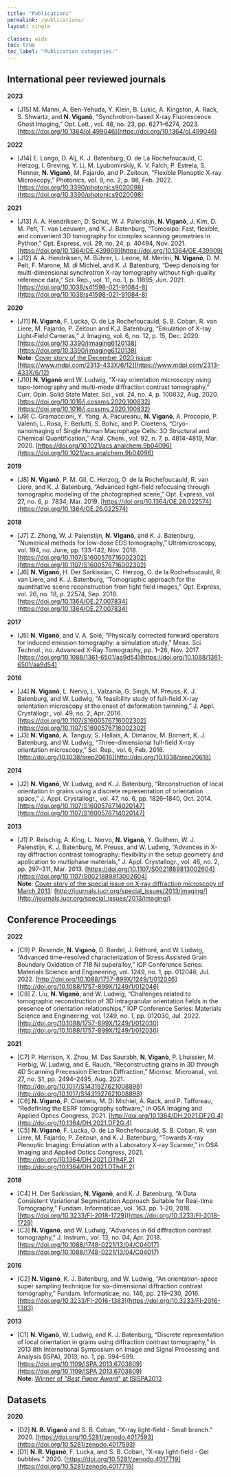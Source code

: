 ```yaml
---
title: "Publications"
permalink: /publications/
layout: single

classes: wide
toc: true
toc_label: "Publication categories:"
---
```


## International peer reviewed journals

**2023**
* <a name="J15">[J15]</a> M. Manni, A. Ben-Yehuda, Y. Klein, B. Lukic, A. Kingston, A. Rack, S. Shwartz, and **N. Viganò**, “Synchrotron-based X-ray Fluorescence Ghost Imaging,” Opt. Lett., vol. 48, no. 23, pp. 6271–6274, 2023.
[https://doi.org/10.1364/ol.499046](https://doi.org/10.1364/ol.499046)

**2022**
* <a name="J14">[J14]</a> E. Longo, D. Alj, K. J. Batenburg, O. de La Rochefoucauld, C. Herzog, I. Greving, Y. Li, M. Lyubomirskiy, K. V. Falch, P. Estrela, S. Flenner, **N. Viganò**, M. Fajardo, and P. Zeitoun, “Flexible Plenoptic X-ray Microscopy,” Photonics, vol. 9, no. 2, p. 98, Feb. 2022.
[https://doi.org/10.3390/photonics9020098](https://doi.org/10.3390/photonics9020098)

**2021**
* <a name="J13">[J13]</a> A. A. Hendriksen, D. Schut, W. J. Palenstijn, **N. Viganò**, J. Kim, D. M. Pelt, T. van Leeuwen, and K. J. Batenburg, “Tomosipo: Fast, flexible, and convenient 3D tomography for complex scanning geometries in Python,” Opt. Express, vol. 29, no. 24, p. 40494, Nov. 2021.
[https://doi.org/10.1364/OE.439909](https://doi.org/10.1364/OE.439909)
* <a name="J12">[J12]</a> A. A. Hendriksen, M. Bührer, L. Leone, M. Merlini, **N. Viganò**, D. M. Pelt, F. Marone, M. di Michiel, and K. J. Batenburg, “Deep denoising for multi-dimensional synchrotron X-ray tomography without high-quality reference data,” Sci. Rep., vol. 11, no. 1, p. 11895, Jun. 2021.
[https://doi.org/10.1038/s41598-021-91084-8](https://doi.org/10.1038/s41598-021-91084-8)

**2020**
* <a name="J11">[J11]</a> **N. Viganò**, F. Lucka, O. de La Rochefoucauld, S. B. Coban, R. van Liere, M. Fajardo, P. Zeitoun and K.J. Batenburg, “Emulation of X-ray Light-Field Cameras,” J. Imaging, vol. 6, no. 12, p. 15, Dec. 2020.
[https://doi.org/10.3390/jimaging6120138](https://doi.org/10.3390/jimaging6120138)  
**Note**: <u>Cover story of the December 2020 issue</u>: [https://www.mdpi.com/2313-433X/6/12](https://www.mdpi.com/2313-433X/6/12)
* <a name="J10">[J10]</a> **N. Viganò** and W. Ludwig, “X-ray orientation microscopy using topo-tomography and multi-mode diffraction contrast tomography,” Curr. Opin. Solid State Mater. Sci., vol. 24, no. 4, p. 100832, Aug. 2020.
[https://doi.org/10.1016/j.cossms.2020.100832](https://doi.org/10.1016/j.cossms.2020.100832)
* <a name="J9">[J9]</a> C. Gramaccioni, Y. Yang, A. Pacureanu, **N. Viganò**, A. Procopio, P. Valenti, L. Rosa, F. Berlutti, S. Bohic, and P. Cloetens, “Cryo-nanoimaging of Single Human Macrophage Cells: 3D Structural and Chemical Quantification,” Anal. Chem., vol. 92, n. 7, p. 4814-4819, Mar. 2020.
[https://doi.org/10.1021/acs.analchem.9b04096](https://doi.org/10.1021/acs.analchem.9b04096)

**2019**
* <a name="J8">[J8]</a> **N. Viganò**, P. M. Gil, C. Herzog, O. de la Rochefoucauld, R. van Liere, and K. J. Batenburg, “Advanced light-field refocusing through tomographic modeling of the photographed scene,” Opt. Express, vol. 27, no. 6, p. 7834, Mar. 2019.
[https://doi.org/10.1364/OE.26.022574](https://doi.org/10.1364/OE.26.022574)

**2018**
* <a name="J7">[J7]</a> Z. Zhong, W. J. Palenstijn, **N. Viganò**, and K. J. Batenburg, “Numerical methods for low-dose EDS tomography,” Ultramicroscopy, vol. 194, no. June, pp. 133–142, Nov. 2018.
[https://doi.org/10.1107/S1600576716002302](https://doi.org/10.1107/S1600576716002302)
* <a name="J6">[J6]</a> **N. Viganò**, H. Der Sarkissian, C. Herzog, O. de la Rochefoucauld, R. van Liere, and K. J. Batenburg, “Tomographic approach for the quantitative scene reconstruction from light field images,” Opt. Express, vol. 26, no. 18, p. 22574, Sep. 2018.
[https://doi.org/10.1364/OE.27.007834](https://doi.org/10.1364/OE.27.007834)

**2017**
* <a name="J5">[J5]</a> **N. Viganò**, and V. A. Solé, “Physically corrected forward operators for induced emission tomography: a simulation study,” Meas. Sci. Technol., no. Advanced X-Ray Tomography, pp. 1–26, Nov. 2017.
[https://doi.org/10.1088/1361-6501/aa9d54](https://doi.org/10.1088/1361-6501/aa9d54)

**2016**
* <a name="J4">[J4]</a> **N. Viganò**, L. Nervo, L. Valzania, G. Singh, M. Preuss, K. J. Batenburg, and W. Ludwig, “A feasibility study of full-field X-ray orientation microscopy at the onset of deformation twinning,” J. Appl. Crystallogr., vol. 49, no. 2, Apr. 2016.
[https://doi.org/10.1107/S1600576716002302](https://doi.org/10.1107/S1600576716002302)
* <a name="J3">[J3]</a> **N. Viganò**, A. Tanguy, S. Hallais, A. Dimanov, M. Bornert, K. J. Batenburg, and W. Ludwig, “Three-dimensional full-field X-ray orientation microscopy,” Sci. Rep., vol. 6, Feb. 2016.
[http://doi.org/10.1038/srep20618](http://doi.org/10.1038/srep20618)

**2014**
* <a name="J2">[J2]</a> **N. Viganò**, W. Ludwig, and K. J. Batenburg, “Reconstruction of local orientation in grains using a discrete representation of orientation space,” J. Appl. Crystallogr., vol. 47, no. 6, pp. 1826–1840, Oct. 2014.
[https://doi.org/10.1107/S1600576714020147](https://doi.org/10.1107/S1600576714020147)

**2013**
* <a name="J1">[J1]</a> P. Reischig, A. King, L. Nervo, **N. Viganò**, Y. Guilhem, W. J. Palenstijn, K. J. Batenburg, M. Preuss, and W. Ludwig, “Advances in X-ray diffraction contrast tomography: flexibility in the setup geometry and application to multiphase materials,” J. Appl. Crystallogr., vol. 46, no. 2, pp. 297–311, Mar. 2013.
[https://doi.org/10.1107/S0021889813002604](https://doi.org/10.1107/S0021889813002604)  
**Note**: <u>Cover story of the special issue on X-ray diffraction microscopy of March 2013</u>: [http://journals.iucr.org/special_issues/2013/imaging/](http://journals.iucr.org/special_issues/2013/imaging/)

## Conference Proceedings

**2022**
* <a name="C9">[C9]</a> P. Resende, **N. Viganò**, D. Bardel, J. Réthoré, and W. Ludwig, “Advanced time-resolved characterization of Stress Assisted Grain Boundary Oxidation of 718 Ni superalloy,” IOP Conference Series: Materials Science and Engineering, vol. 1249, no. 1, pp. 012046, Jul. 2022.
[http://doi.org/10.1088/1757-899X/1249/1/012046](http://doi.org/10.1088/1757-899X/1249/1/012046)
* <a name="C8">[C8]</a> Z. Liu, **N. Viganò**, and W. Ludwig, “Challenges related to tomographic reconstruction of 3D intragranular orientation fields in the presence of orientation relationships,” IOP Conference Series: Materials Science and Engineering, vol. 1249, no. 1, pp. 012030, Jul. 2022.
[http://doi.org/10.1088/1757-899X/1249/1/012030](http://doi.org/10.1088/1757-899X/1249/1/012030)

**2021**
* <a name="C7">[C7]</a> P. Harrison, X. Zhou, M. Das Saurabh, **N. Viganò**, P. Lhuissier, M. Herbig, W. Ludwig, and E. Rauch, “Reconstructing grains in 3D through 4D Scanning Precession Electron Diffraction,” Microsc. Microanal., vol. 27, no. S1, pp. 2494–2495, Aug. 2021.
[http://doi.org/10.1017/S1431927621008898](http://doi.org/10.1017/S1431927621008898)
* <a name="C6">[C6]</a> **N. Viganò**, P. Cloetens, M. Di Michiel, A. Rack, and P. Tafforeau, “Redefining the ESRF tomography software,” in OSA Imaging and Applied Optics Congress, 2021.
[http://doi.org/10.1364/DH.2021.DF2G.4](http://doi.org/10.1364/DH.2021.DF2G.4)
* <a name="C5">[C5]</a> **N. Viganò**, F. Lucka, O. de La Rochefoucauld, S. B. Coban, R. van Liere, M. Fajardo, P. Zeitoun, and K. J. Batenburg, “Towards X-ray Plenoptic Imaging: Emulation with a Laboratory X-ray Scanner,” in OSA Imaging and Applied Optics Congress, 2021.
[http://doi.org/10.1364/DH.2021.DTh4F.2](http://doi.org/10.1364/DH.2021.DTh4F.2)

**2018**
* <a name="C4">[C4]</a> H. Der Sarkissian, **N. Viganò**, and K. J. Batenburg, “A Data Consistent Variational Segmentation Approach Suitable for Real-time Tomography,” Fundam. Informaticae, vol. 163, pp. 1–20, 2018.
[https://doi.org/10.3233/FI-2018-1729](https://doi.org/10.3233/FI-2018-1729)
* <a name="C3">[C3]</a> **N. Viganò**, and W. Ludwig, “Advances in 6d diffraction contrast tomography,” J. Instrum., vol. 13, no. 04, Apr. 2018.
[https://doi.org/10.1088/1748-0221/13/04/C04017](https://doi.org/10.1088/1748-0221/13/04/C04017)

**2016**
* <a name="C2">[C2]</a> **N. Viganò**, K. J. Batenburg, and W. Ludwig, “An orientation-space super sampling technique for six-dimensional diffraction contrast tomography,” Fundam. Informaticae, no. 146, pp. 219–230, 2016.
[https://doi.org/10.3233/FI-2016-1383](https://doi.org/10.3233/FI-2016-1383)

**2013**
* <a name="C1">[C1]</a> **N. Viganò**, W. Ludwig, and K. J. Batenburg, “Discrete representation of local orientation in grains using diffraction contrast tomography,” in 2013 8th International Symposium on Image and Signal Processing and Analysis (ISPA), 2013, no. 1, pp. 594–599.
[https://doi.org/10.1109/ISPA.2013.6703809](https://doi.org/10.1109/ISPA.2013.6703809)  
**Note**: <u>Winner of "<i>Best Paper Award</i>" at ISISPA2013</u>

## Datasets

**2020**
* <a name="D2">[D2]</a> **N. R. Viganò** and S. B. Coban, “X-ray light-field - Small branch.” 2020.
[https://doi.org/10.5281/zenodo.4017593](https://doi.org/10.5281/zenodo.4017593)
* <a name="D1">[D1]</a> **N. R. Viganò**, F. Lucka, and S. B. Coban, “X-ray light-field - Gel bubbles.” 2020.
[https://doi.org/10.5281/zenodo.4017719](https://doi.org/10.5281/zenodo.4017719)

